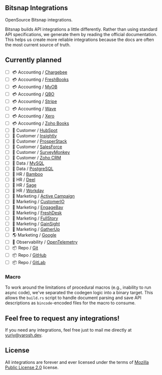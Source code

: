 ## Bitsnap Integrations

OpenSource Bitsnap integrations.

Bitsnap builds API integrations a little differently.
Rather than using standard API specifications, we generate them by reading the official documentation.
This helps us create more reliable integrations because the docs are often the most current source of truth.

## Currently planned

 - [ ] 💳 Accounting / [Chargebee](https://www.chargebee.com/)
 - [ ] 💳 Accounting / [FreshBooks](https://www.freshbooks.com/)
 - [ ] 💳 Accounting / [MyOB](https://www.myob.com/)
 - [ ] 💳 Accounting / [QBO](https://quickbooks.intuit.com/)
 - [ ] 💳 Accounting / [Stripe](https://stripe.com/)
 - [ ] 💳 Accounting / [Wave](https://waveapps.com/)
 - [ ] 💳 Accounting / [Xero](https://xero.com/)
 - [ ] 💳 Accounting / [Zoho Books](https://books.zoho.com/)
 - [ ] 🎯 Customer / [HubSpot](https://www.hubspot.com/)
 - [ ] 🎯 Customer / [Insightly](https://www.insightly.com/)
 - [ ] 🎯 Customer / [ProsperStack](https://www.prosperstack.com/)
 - [ ] 🎯 Customer / [SalesForce](https://www.salesforce.com/)
 - [ ] 🎯 Customer / [SurveyMonkey](https://www.surveymonkey.com/)
 - [ ] 🎯 Customer / [Zoho CRM](https://www.zoho.com/crm/)
 - [ ] 💾 Data / [MySQL](https://www.mysql.com/)
 - [ ] 💾 Data / [PostgreSQL](https://www.postgresql.org/)
 - [ ] 🗿 HR / [Bamboo](https://www.bamboohr.com/)
 - [ ] 🗿 HR / [Deel](https://www.deel.com/)
 - [ ] 🗿 HR / [Sage](https://www.sage.com/)
 - [ ] 🗿 HR / [Workday](https://www.workday.com/)
 - [ ] 📢 Marketing / [Active Campaign](https://www.activecampaign.com/)
 - [ ] 📢 Marketing / [CustomerIO](https://www.customer.io/)
 - [ ] 📢 Marketing / [EngageBay](https://www.engagebay.com/)
 - [ ] 📢 Marketing / [FreshDesk](https://www.freshdesk.com/)
 - [ ] 📢 Marketing / [FullStory](https://www.fullstory.com/)
 - [ ] 📢 Marketing / [GainSight](https://www.gainsight.com/)
 - [ ] 📢 Marketing / [GatherUp](https://www.gatherup.com/)
 - [ ] 🌎 Marketing / [Google](https://marketingplatform.google.com/about/)
 - [ ] 👀 Observability / [OpenTelemetry](https://opentelemetry.io/)
 - [ ] 📦 Repo / [Git](https://git-scm.com/)
 - [ ] 📦 Repo / [GitHub](https://github.com/)
 - [ ] 📦 Repo / [GitLab](https://gitlab.com/)

### Macro

To work around the limitations of procedural macros (e.g., inability to run async code), we've separated the codegen logic into a binary target. 
This allows the `build.rs` script to handle document parsing and save API descriptions as `bincode`-encoded files for the macro to consume.

## Feel free to request any integrations!

If you need any integrations, feel free just to mail me directly at [yuriy@yarosh.dev](mailto:yuriy@yarosh.dev).

## License

All integrations are forever and ever licensed under the terms of [Mozilla Public License 2.0](https://www.mozilla.org/en-US/MPL/2.0/) license.